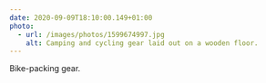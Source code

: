 ```yaml
---
date: 2020-09-09T18:10:00.149+01:00
photo:
  - url: /images/photos/1599674997.jpg
    alt: Camping and cycling gear laid out on a wooden floor.
---
```

Bike-packing gear.
